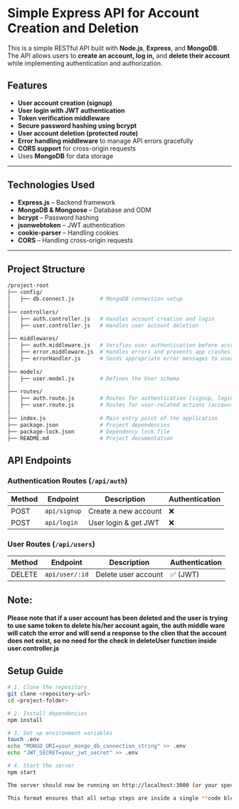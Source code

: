 
# Simple Express API for Account Creation and Deletion  

This is a simple RESTful API built with **Node.js**, **Express**, and **MongoDB**. The API allows users to **create an account, log in,** and **delete their account** while implementing authentication and authorization.  

## Features  

- **User account creation (signup)**  
- **User login with JWT authentication**  
- **Token verification middleware**  
- **Secure password hashing using bcrypt**  
- **User account deletion (protected route)**  
- **Error handling middleware** to manage API errors gracefully  
- **CORS support** for cross-origin requests  
- Uses **MongoDB** for data storage  

---

## Technologies Used  

- **Express.js** – Backend framework  
- **MongoDB & Mongoose** – Database and ODM  
- **bcrypt** – Password hashing  
- **jsonwebtoken** – JWT authentication  
- **cookie-parser** – Handling cookies  
- **CORS** – Handling cross-origin requests  

---


## Project Structure  

```bash
/project-root
├── config/  
│   ├── db.connect.js        # MongoDB connection setup  
│  
├── controllers/  
│   ├── auth.controller.js   # Handles account creation and login  
│   ├── user.controller.js   # Handles user account deletion  
│  
├── middlewares/  
│   ├── auth.middleware.js   # Verifies user authentication before account deletion  
│   ├── error.middleware.js  # Handles errors and prevents app crashes  
│   ├── errorHandler.js      # Sends appropriate error messages to users  
│  
├── models/  
│   ├── user.model.js        # Defines the User schema  
│  
├── routes/  
│   ├── auth.route.js        # Routes for authentication (signup, login)  
│   ├── user.route.js        # Routes for user-related actions (account deletion)  
│  
├── index.js                 # Main entry point of the application  
├── package.json             # Project dependencies  
├── package-lock.json        # Dependency lock file  
├── README.md                # Project documentation

```

## API Endpoints  

### Authentication Routes (`/api/auth`)

| Method | Endpoint   | Description          | Authentication |
|--------|-----------|----------------------|---------------|
| POST   | `api/signup` | Create a new account | ❌           |
| POST   | `api/login`  | User login & get JWT | ❌           |

### **User Routes (`/api/users`)**  

| Method | Endpoint  | Description         | Authentication |
|--------|----------|---------------------|---------------|
| DELETE | `api/user/:id` | Delete user account | ✅ (JWT)      |

## Note:
#### Please note that if a user account has been deleted and the user is trying to use same token to delete his/her account again, the auth middle ware will catch the error and will send a response to the clien that the account does not exist, so no need for the check in deleteUser function inside user.controller.js
## Setup Guide  

```sh
# 1. Clone the repository
git clone <repository-url>
cd <project-folder>

# 2. Install dependencies
npm install

# 3. Set up environment variables
touch .env
echo "MONGO_URI=your_mongo_db_connection_string" >> .env
echo "JWT_SECRET=your_jwt_secret" >> .env

# 4. Start the server
npm start

The server should now be running on http://localhost:3000 (or your specified port).

This format ensures that all setup steps are inside a single **code block**, making it easy to copy and execute. Let me know if you need any modifications!

